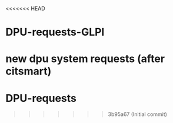<<<<<<< HEAD
# DPU-requests-GLPI
new dpu system requests (after citsmart)
=======
# DPU-requests
>>>>>>> 3b95a67 (Initial commit)
